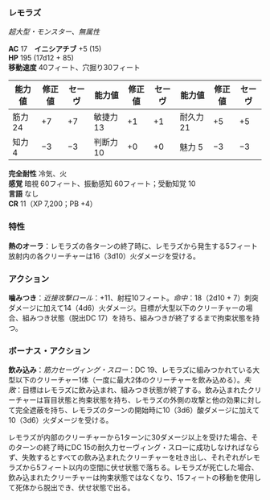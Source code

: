 ### レモラズ
*超大型・モンスター、無属性*

**AC** 17　**イニシアチブ** +5 (15)  
**HP** 195 (17d12 + 85)  
**移動速度** 40フィート、穴掘り30フィート

| 能力値 | 修正値 | セーヴ | 能力値 | 修正値 | セーヴ | 能力値 | 修正値 | セーヴ |
|--------|--------|--------|--------|--------|--------|--------|--------|--------|
| 筋力 24 | +7 | +7 | 敏捷力 13 | +1 | +1 | 耐久力 21 | +5 | +5 |
| 知力 4 | −3 | −3 | 判断力 10 | +0 | +0 | 魅力 5 | −3 | −3 |

**完全耐性** 冷気、火  
**感覚** 暗視 60フィート、振動感知 60フィート；受動知覚 10  
**言語** なし  
**CR** 11（XP 7,200；PB +4）

### 特性

**熱のオーラ**：レモラズの各ターンの終了時に、レモラズから発生する5フィート放射内の各クリーチャーは16（3d10）火ダメージを受ける。

### アクション

**噛みつき**：*近接攻撃ロール*：+11、射程10フィート。*命中*：18（2d10 + 7）刺突ダメージに加えて14（4d6）火ダメージ。目標が大型以下のクリーチャーの場合、組みつき状態（脱出DC 17）を持ち、組みつきが終了するまで拘束状態を持つ。

### ボーナス・アクション

**飲み込み**：*筋力セーヴィング・スロー*：DC 19、レモラズに組みつかれている大型以下のクリーチャー1体（一度に最大2体のクリーチャーを飲み込める）。*失敗*：目標はレモラズに飲み込まれ、組みつき状態が終了する。飲み込まれたクリーチャーは盲目状態と拘束状態を持ち、レモラズの外側の攻撃と他の効果に対して完全遮蔽を持ち、レモラズのターンの開始時に10（3d6）酸ダメージに加えて10（3d6）火ダメージを受ける。

レモラズが内部のクリーチャーから1ターンに30ダメージ以上を受けた場合、そのターンの終了時にDC 15の耐久力セーヴィング・スローに成功しなければならず、失敗するとすべての飲み込まれたクリーチャーを吐き出し、それぞれがレモラズから5フィート以内の空間に伏せ状態で落ちる。レモラズが死亡した場合、飲み込まれたクリーチャーは拘束状態ではなくなり、15フィートの移動を使用して死体から脱出でき、伏せ状態で出る。